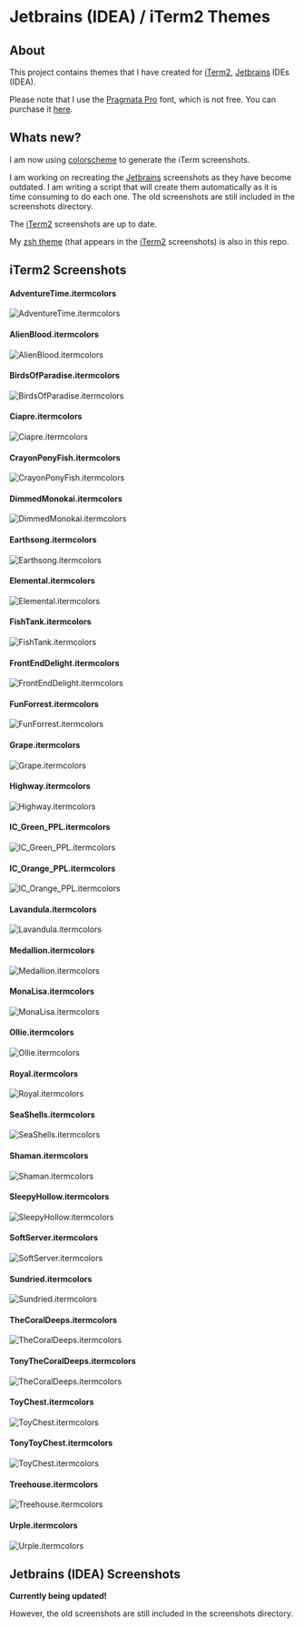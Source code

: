 # Jetbrains (IDEA) / iTerm2 Themes

## About

This project contains themes that I have created for [iTerm2](http://www.iterm2.com), [Jetbrains](http://www.jetbrains.com) IDEs (IDEA).

Please note that I use the [Pragmata Pro](http://www.fsd.it/fonts/pragmatapro.htm) font, which is not free. You can purchase it [here](http://www.myfonts.com/fonts/fsd/essential-pragmata-pro/).

## Whats new?

I am now using [colorscheme](https://github.com/gardaud/colorscheme) to generate the iTerm screenshots.

I am working on recreating the [Jetbrains](http://www.jetbrains.com) screenshots as they have become outdated. I am writing a script that will create them automatically as it is time consuming to do each one. The old screenshots are still included in the screenshots directory.

The [iTerm2](http://www.iterm2.com) screenshots are up to date.

My [zsh theme](https://raw.githubusercontent.com/zdj/themes/master/zsh/zdj.zsh-theme) (that appears in the [iTerm2](http://www.iterm2.com) screenshots) is also in this repo.

## iTerm2 Screenshots

#### AdventureTime.itermcolors
![AdventureTime.itermcolors](https://raw.githubusercontent.com/zdj/themes/master/screenshots/AdventureTime.itermcolors.png)
#### AlienBlood.itermcolors
![AlienBlood.itermcolors](https://raw.githubusercontent.com/zdj/themes/master/screenshots/AlienBlood.itermcolors.png)
#### BirdsOfParadise.itermcolors
![BirdsOfParadise.itermcolors](https://raw.githubusercontent.com/zdj/themes/master/screenshots/BirdsOfParadise.itermcolors.png)
#### Ciapre.itermcolors
![Ciapre.itermcolors](https://raw.githubusercontent.com/zdj/themes/master/screenshots/Ciapre.itermcolors.png)
#### CrayonPonyFish.itermcolors
![CrayonPonyFish.itermcolors](https://raw.githubusercontent.com/zdj/themes/master/screenshots/CrayonPonyFish.itermcolors.png)
#### DimmedMonokai.itermcolors
![DimmedMonokai.itermcolors](https://raw.githubusercontent.com/zdj/themes/master/screenshots/DimmedMonokai.itermcolors.png)
#### Earthsong.itermcolors
![Earthsong.itermcolors](https://raw.githubusercontent.com/zdj/themes/master/screenshots/Earthsong.itermcolors.png)
#### Elemental.itermcolors
![Elemental.itermcolors](https://raw.githubusercontent.com/zdj/themes/master/screenshots/Elemental.itermcolors.png)
#### FishTank.itermcolors
![FishTank.itermcolors](https://raw.githubusercontent.com/zdj/themes/master/screenshots/FishTank.itermcolors.png)
#### FrontEndDelight.itermcolors
![FrontEndDelight.itermcolors](https://raw.githubusercontent.com/zdj/themes/master/screenshots/FrontEndDelight.itermcolors.png)
#### FunForrest.itermcolors
![FunForrest.itermcolors](https://raw.githubusercontent.com/zdj/themes/master/screenshots/FunForrest.itermcolors.png)
#### Grape.itermcolors
![Grape.itermcolors](https://raw.githubusercontent.com/zdj/themes/master/screenshots/Grape.itermcolors.png)
#### Highway.itermcolors
![Highway.itermcolors](https://raw.githubusercontent.com/zdj/themes/master/screenshots/Highway.itermcolors.png)
#### IC_Green_PPL.itermcolors
![IC_Green_PPL.itermcolors](https://raw.githubusercontent.com/zdj/themes/master/screenshots/IC_Green_PPL.itermcolors.png)
#### IC_Orange_PPL.itermcolors
![IC_Orange_PPL.itermcolors](https://raw.githubusercontent.com/zdj/themes/master/screenshots/IC_Orange_PPL.itermcolors.png)
#### Lavandula.itermcolors
![Lavandula.itermcolors](https://raw.githubusercontent.com/zdj/themes/master/screenshots/Lavandula.itermcolors.png)
#### Medallion.itermcolors
![Medallion.itermcolors](https://raw.githubusercontent.com/zdj/themes/master/screenshots/Medallion.itermcolors.png)
#### MonaLisa.itermcolors
![MonaLisa.itermcolors](https://raw.githubusercontent.com/zdj/themes/master/screenshots/MonaLisa.itermcolors.png)
#### Ollie.itermcolors
![Ollie.itermcolors](https://raw.githubusercontent.com/zdj/themes/master/screenshots/Ollie.itermcolors.png)
#### Royal.itermcolors
![Royal.itermcolors](https://raw.githubusercontent.com/zdj/themes/master/screenshots/Royal.itermcolors.png)
#### SeaShells.itermcolors
![SeaShells.itermcolors](https://raw.githubusercontent.com/zdj/themes/master/screenshots/SeaShells.itermcolors.png)
#### Shaman.itermcolors
![Shaman.itermcolors](https://raw.githubusercontent.com/zdj/themes/master/screenshots/Shaman.itermcolors.png)
#### SleepyHollow.itermcolors
![SleepyHollow.itermcolors](https://raw.githubusercontent.com/zdj/themes/master/screenshots/SleepyHollow.itermcolors.png)
#### SoftServer.itermcolors
![SoftServer.itermcolors](https://raw.githubusercontent.com/zdj/themes/master/screenshots/SoftServer.itermcolors.png)
#### Sundried.itermcolors
![Sundried.itermcolors](https://raw.githubusercontent.com/zdj/themes/master/screenshots/Sundried.itermcolors.png)
#### TheCoralDeeps.itermcolors
![TheCoralDeeps.itermcolors](https://raw.githubusercontent.com/zdj/themes/master/screenshots/TheCoralDeeps.itermcolors.png)
#### TonyTheCoralDeeps.itermcolors
![TheCoralDeeps.itermcolors](https://raw.githubusercontent.com/zdj/themes/master/screenshots/TonyTheCoralDeeps.itermcolors.png)
#### ToyChest.itermcolors
![ToyChest.itermcolors](https://raw.githubusercontent.com/zdj/themes/master/screenshots/ToyChest.itermcolors.png)
#### TonyToyChest.itermcolors
![ToyChest.itermcolors](https://raw.githubusercontent.com/zdj/themes/master/screenshots/TonyToyChest.itermcolors.png)
#### Treehouse.itermcolors
![Treehouse.itermcolors](https://raw.githubusercontent.com/zdj/themes/master/screenshots/Treehouse.itermcolors.png)
#### Urple.itermcolors
![Urple.itermcolors](https://raw.githubusercontent.com/zdj/themes/master/screenshots/Urple.itermcolors.png)

## Jetbrains (IDEA) Screenshots

**Currently being updated!**

However, the old screenshots are still included in the screenshots directory.
